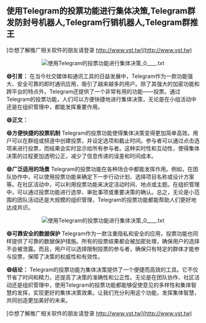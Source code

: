 ## **使用Telegram的投票功能进行集体决策,Telegram群发防封号机器人,Telegram行销机器人,Telegram群推王**

[😍想了解推广相关软件的朋友请登录 http://www.vst.tw](http://www.vst.tw)

 <center><img src="https://vst.tw/MP4/tuiguang/png/2.png" alt="使用Telegram的投票功能进行集体决策_0____.txt"></center>

**😄引言：**
在当今社交媒体和通讯工具的日益发展中，Telegram作为一款功能强大、安全可靠的即时通讯应用，吸引了越来越多的用户。除了其强大的加密功能和跨平台的特点外，Telegram还提供了一个非常有用的功能——投票。通过Telegram的投票功能，人们可以方便快捷地进行集体决策，无论是在小组活动中还是在组织管理中，都能发挥重要作用。

**😄正文：**

**😄方便快捷的投票机制**
Telegram的投票功能使得集体决策变得更加简单高效。用户可以在群组或频道中创建投票，并设定选项和截止时间。参与者可以通过点击选项来进行投票，而结果会实时显示给所有参与者。这种实时性和互动性，使得集体决策的过程更加透明公正，减少了信息传递的误差和时间成本。

**😄广泛适用的场景**
Telegram的投票功能在各种场合中都能发挥作用。例如，在团队协作中，可以使用投票功能来确定下一步行动计划、选择项目名称或设计方案等。在社区活动中，可以利用投票功能来决定活动时间、地点或主题。在组织管理中，可以通过投票功能进行选举、审批事项或重要决策的确认。总之，无论是小范围的团队活动还是大规模的组织管理，Telegram的投票功能都能帮助人们更好地达成共识。

 <center><img src="https://vst.tw/MP4/tuiguang/png/3.png" alt="使用Telegram的投票功能进行集体决策_0____.txt"></center>

**😄可靠安全的数据保护**
Telegram作为一款注重隐私和安全的应用，投票功能也同样提供了可靠的数据保护措施。所有的投票结果都会被加密处理，确保用户的选择不会被泄露。而且，用户可以选择限制投票的参与者，确保只有特定的群体才能参与投票，保障了决策的权威性和有效性。

**😄结论：**
Telegram的投票功能为集体决策提供了一个便捷而高效的工具。它不仅节省了时间和精力，还提高了决策的准确性和公正性。无论是在团队协作、社区活动还是组织管理中，使用Telegram的投票功能都能够促使意见的多样性和集体智慧的发挥，实现更好的集体决策效果。让我们充分利用这个功能，发挥集体智慧，共同创造更加美好的未来。

[😍想了解推广相关软件的朋友请登录 http://www.vst.tw](http://www.vst.tw)



